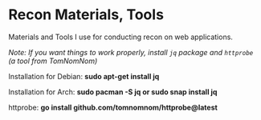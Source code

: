 # Recon Materials, Tools
Materials and Tools I use for conducting recon on web applications.

*Note: If you want things to work properly, install `jq` package and `httprobe` (a tool from TomNomNom)*

Installation for Debian: **sudo apt-get install jq** 

Installation for Arch: **sudo pacman -S jq or sudo snap install jq** 

httprobe: **go install github.com/tomnomnom/httprobe@latest**
